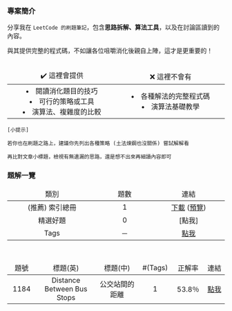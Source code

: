 ### 專案簡介

分享我在 `LeetCode 的刷題筆記`，包含**思路拆解、算法工具**，以及在討論區讀到的內容。

與其提供完整的程式碼，不如讓各位咀嚼消化後親自上陣，這才是更重要的！<br><br>

<table style="table-layout: fixed">
    <thead>
        <td align="center" width="300vmax"> ✔️ 這裡會提供</td>
        <td align="center" width="300vmax"> ❌ 這裡不會有 </td>
    </thead>
    <tr>
				<td align="center">
						<li>閱讀消化題目的技巧</li>
						<li>可行的策略或工具</li>
						<li>演算法、複雜度的比較</li>
        </td>
        <td align="center">
            <li>各種解法的完整程式碼</li>
            <li>演算法基礎教學</li>
				</td>
    </tr>
</table>

```
[小提示]

若你也在刷題之路上，建議你先列出各種策略 (土法煉鋼也沒關係) 嘗試解解看

再比對文章小標題，檢視有無遺漏的思路，還是想不出來再細讀內容即可
```


### 題解一覽

<!-- 查詢方式 -->
<table style="table-layout: fixed">
    <thead>
        <td align="center" width="250vmax"> 類別 </td>
        <td align="center" width="150vmax"> 題數 </td>
        <td align="center" width="200vmax"> 連結 </td>
    </thead>
    <tr>
        <td align="center">(推薦) 索引總冊</td>
        <td align="center">1</td>
				<td align="center">
					<a href="https://github.com/Lynn19950915/LeetCode_King/blob/master/DoneList.htm" download="索引總冊.htm" target="_blank">下載</a>
					(<a href="http://htmlpreview.github.io/?https://github.com/Lynn19950915/LeetCode_King/blob/master/DoneList.htm">預覽</a>)
				</td>
    </tr>
    <tr>
        <td align="center">精選好題</td>
        <td align="center">0</td>
        <td align="center">[點我]</td>
    </tr>
    <tr>
        <td align="center">Tags</td>
        <td align="center">－</td>
        <td align="center"><a href="https://github.com/Lynn19950915/LeetCode_King/tree/master/Tags">點我</a></td>
    </tr>
</table><br>

<!-- 解題索引 -->
<table style="table-layout: fixed">
		<thead>
				<td align="center" width="75vmax"> 題號 </td>
				<td align="center" width="275vmax"> 標題(英) </td>
        <td align="center" width="225vmax"> 標題(中) </td>
				<td align="center" width="100vmax"> #(Tags) </td>
				<td align="center" width="75vmax"> 正解率 </td>
				<td align="center" width="75vmax"> 連結 </td>
    </thead>
    <tr>
        <td align="center">1184</td>
        <td align="center">Distance Between Bus Stops</td>
        <td align="center">公交站間的距離</td>
				<td align="center">1</td>
        <td align="center">53.8％</td>
        <td align="center"><a href="https://vocus.cc/article/650d3947fd89780001556c3d" target="_blank">點我</a></td>
    </tr>
</table>
